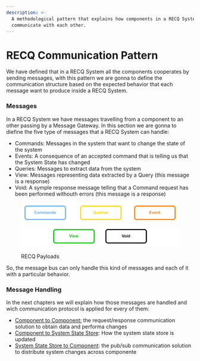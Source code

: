 ```yaml
---
description: >-
  A methodological pattern that explains how components in a RECQ System
  communicate with each other.
---
```


# RECQ Communication Pattern

We have defined that in a RECQ System all the components cooperates by sending messages, with this pattern we are gonna to define the communication structure based on the expected behavior that each message want to produce inside a RECQ System.

### Messages

In a RECQ System we have messages travelling from a component to an other passing by a Message Gateway. In this section we are gonna to diefine the five type of messages that a RECQ System can handle:

* Commands: Messages in the system that want to change the state of the system
* Events: A consequence of an accepted command that is telling us that the System State has changed
* Queries: Messages to extract data from the system
* View: Messages representing data extracted by a Query (this message is a response)
* Void: A symple response message telling that a Command request has been performed withouth errors (this message is a response)

<figure><img src="../../.gitbook/assets/image (46).png" alt=""><figcaption><p>RECQ Payloads</p></figcaption></figure>

So, the message bus can only handle this kind of messages and each of it with a particular behavior.

### Message Handling

In the next chapters we will explain how those messages are handled and wich communication protocol is applied for every of them:

* [Component to Component:](component-to-component.md) the request/response communication solution to obtain data and performa changes
* [Component to System State Store](component-to-system-state-store.md): How the system state store is updated
* [System State Store to Component](../recq-system-pattern/system-state-store.md): the pub/sub communication solution to distribute system changes across componente
